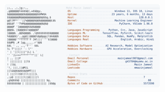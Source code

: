 <picture>
  <source srcset="https://raw.githubusercontent.com/mmazinjameel/mmazinjameel/main/dark_mode.svg?v=1747548847" media="(prefers-color-scheme: dark)">
  <img src="https://raw.githubusercontent.com/mmazinjameel/mmazinjameel/main/light_mode.svg?v=1747548847">
</picture>
